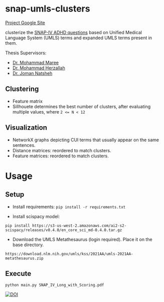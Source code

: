 # snap-umls-clusters

[Project Google Site](https://sites.google.com/view/zeina-master-project2021/)

clusterize the [SNAP-IV ADHD questions](https://medicine.usask.ca/documents/psychiatry/snap-iv-form.pdf) based on Unified Medical Language System (UMLS) terms and expanded UMLS terms present in them. 


Thesis Supervisors:

* [Dr. Mohammad Maree ](https://scholar.google.com/citations?user=CoVmYzcAAAAJ&hl=en)
* [Dr. Mohammad Herzallah](https://scholar.google.com/citations?user=TPIc7J8AAAAJ&hl=en)
* [Dr. Joman Natsheh](https://scholar.google.com/citations?user=M6WwVyEAAAAJ&hl=en)


## Clustering

* Feature matrix
* Sillhouete determines the best number of clusters, after evaluating multiple values, where `2 <= N < 12`


## Visualization

* NetworkX graphs depicting CUI terms that usually appear on the same sentences. 
* Distance matrices: reordered to match clusters.
* Feature matrices: reordered to match clusters.

# Usage

## Setup

* Install requirements:
`pip install -r requirements.txt`

* Install scispacy model:

`pip install https://s3-us-west-2.amazonaws.com/ai2-s2-scispacy/releases/v0.4.0/en_core_sci_md-0.4.0.tar.gz`

* Download the UMLS Metathesaurus (login required). Place it on the base directory.

`https://download.nlm.nih.gov/umls/kss/2021AA/umls-2021AA-metathesaurus.zip`

## Execute

`python main.py SNAP_IV_Long_with_Scoring.pdf`

[![DOI](https://zenodo.org/badge/403273392.svg)](https://zenodo.org/badge/latestdoi/403273392)

